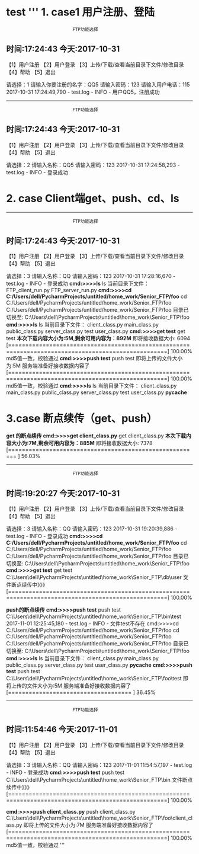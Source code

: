 ﻿**test**
'''
**1. case1 用户注册、登陆**
====================

                             FTP功能选择

时间:17:24:43                                           今天:2017-10-31
-------------------------------------------------------------------------
【1】用户注册                               【2】用户登录
【3】上传/下载/查看当前目录下文件/修改目录   【4】帮助
【5】退出


请选择：1
请输入你要注册的名字：QQ5
请输入密码：123
请输入用户电话：115
2017-10-31 17:24:49,790 - test.log - INFO - 用户QQ5，注册成功

-------------------------------------------------------------------------
                             FTP功能选择

时间:17:24:43                                           今天:2017-10-31
-------------------------------------------------------------------------
【1】用户注册                               【2】用户登录
【3】上传/下载/查看当前目录下文件/修改目录   【4】帮助
【5】退出


请选择：2
请输入名称：QQ5
请输入密码：123
2017-10-31 17:24:58,293 - test.log - INFO - 登录成功



 

**2. case Client端get、push、cd、ls**
=================================


-------------------------------------------------------------------------
                             FTP功能选择

时间:17:24:43                                           今天:2017-10-31
-------------------------------------------------------------------------
【1】用户注册                               【2】用户登录
【3】上传/下载/查看当前目录下文件/修改目录   【4】帮助
【5】退出


请选择：3
请输入名称：QQ
请输入密码：123
2017-10-31 17:28:16,670 - test.log - INFO - 登录成功
**cmd:>>>>ls**
ls
当前目录下文件：
FTP_client_run.py
FTP_server_run.py
**cmd:>>>>cd C:/Users/dell/PycharmProjects/untitled/home_work/Senior_FTP/foo**
cd C:/Users/dell/PycharmProjects/untitled/home_work/Senior_FTP/foo
C:/Users/dell/PycharmProjects/untitled/home_work/Senior_FTP/foo
目录已切换至: C:\Users\dell\PycharmProjects\untitled\home_work\Senior_FTP\foo
**cmd:>>>>ls**
ls
当前目录下文件：
client_class.py
main_class.py
public_class.py
server_class.py
test
user_class.py
**cmd:>>>>get test**
get test
**本次下载内容大小为:5M,剩余可用内容为：892M**
即将接收数据大小: 6094
[====================================================================================================] 100.00%
md5值一致，校验通过
**cmd:>>>>push test**
push test
即将上传的文件大小为:5M
服务端准备好接收数据内容了
[====================================================================================================] 100.00%
 md5值一致，校验通过
**cmd:>>>>ls**
ls
当前目录下文件：
client_class.py
main_class.py
public_class.py
server_class.py
test
user_class.py
__pycache__


**3.case 断点续传（get、push）**
=======================

**get 的断点续传**
**cmd:>>>>get client_class.py**
get client_class.py
**本次下载内容大小为:7M,剩余可用内容为：885M**
即将接收数据大小: 7378
[========================================================                                             ] 56.03%



-------------------------------------------------------------------------
                             FTP功能选择

时间:19:20:27                                           今天:2017-10-31
-------------------------------------------------------------------------
【1】用户注册                               【2】用户登录
【3】上传/下载/查看当前目录下文件/修改目录   【4】帮助
【5】退出


请选择：3
请输入名称：QQ
请输入密码：123
2017-10-31 19:20:39,886 - test.log - INFO - 登录成功
**cmd:>>>>cd C:/Users/dell/PycharmProjects/untitled/home_work/Senior_FTP/foo**
cd C:/Users/dell/PycharmProjects/untitled/home_work/Senior_FTP/foo
C:/Users/dell/PycharmProjects/untitled/home_work/Senior_FTP/foo
目录已切换至: C:\Users\dell\PycharmProjects\untitled\home_work\Senior_FTP\foo
**cmd:>>>>get test**
get test
C:\Users\dell\PycharmProjects\untitled\home_work\Senior_FTP\db\user
文件断点续传中》》》
[====================================================================================================] 100.00%







**push的断点续传**
**cmd:>>>>push test**
push test
C:\Users\dell\PycharmProjects\untitled\home_work\Senior_FTP\bin\test
2017-11-01 12:25:45,180 - test.log - INFO - 文件test不存在
cmd:>>>>cd C:/Users/dell/PycharmProjects/untitled/home_work/Senior_FTP/foo
cd C:/Users/dell/PycharmProjects/untitled/home_work/Senior_FTP/foo
C:/Users/dell/PycharmProjects/untitled/home_work/Senior_FTP/foo
目录已切换至: C:\Users\dell\PycharmProjects\untitled\home_work\Senior_FTP\foo
**cmd:>>>>ls**
ls
当前目录下文件：
client_class.py
main_class.py
public_class.py
server_class.py
test
user_class.py
__pycache__
**cmd:>>>>push test**
push test
C:\Users\dell\PycharmProjects\untitled\home_work\Senior_FTP\foo\test
即将上传的文件大小为:5M
服务端准备好接收数据内容了
[====================================                                                                ] 36.45%


-------------------------------------------------------------------------
                             FTP功能选择

时间:11:54:46                                           今天:2017-11-01
-------------------------------------------------------------------------
【1】用户注册                               【2】用户登录
【3】上传/下载/查看当前目录下文件/修改目录   【4】帮助
【5】退出


请选择：3
请输入名称：QQ
请输入密码：123
2017-11-01 11:54:57,197 - test.log - INFO - 登录成功
**cmd:>>>>push test**
push test
C:\Users\dell\PycharmProjects\untitled\home_work\Senior_FTP\bin
文件断点续传中》》》
[====================================================================================================] 100.00%

**cmd:>>>>push client_class.py**
push client_class.py
C:\Users\dell\PycharmProjects\untitled\home_work\Senior_FTP\foo\client_class.py
即将上传的文件大小为:7M
服务端准备好接收数据内容了
[====================================================================================================] 100.00%
 md5值一致，校验通过
 '''